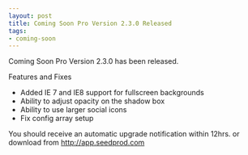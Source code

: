 ```yaml
--- 
layout: post
title: Coming Soon Pro Version 2.3.0 Released
tags: 
- coming-soon
---
```


Coming Soon Pro Version 2.3.0 has been released.

Features and Fixes
*	Added IE 7 and IE8 support for fullscreen backgrounds
*	Ability to adjust opacity on the shadow box
*	Ability to use larger social icons
*	Fix config array setup


You should receive an automatic upgrade notification within 12hrs. or download from http://app.seedprod.com